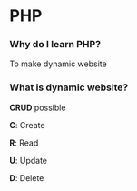 # PHP

### Why do I learn PHP?

To make dynamic website

### What is dynamic website?

**CRUD** possible

**C**: Create

**R**: Read

**U**: Update

**D**: Delete

